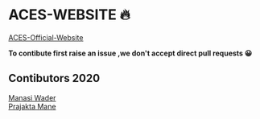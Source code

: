# ACES-WEBSITE  🔥
[ACES-Official-Website](https://aces-dypcoeakurdi.web.app/)

**To contibute first raise an issue ,we don't accept direct pull requests 😀**

## Contibutors 2020
[Manasi Wader](https://github.com/WaderManasi)
<br>[Prajakta Mane](https://github.com/maneprajakta)
